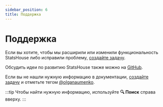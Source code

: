 ```yaml
---
sidebar_position: 6
title: Поддержка
---
```


# Поддержка

Если вы хотите, чтобы мы расширили или изменили функциональность StatsHouse либо исправили проблему,
[создайте задачу](https://github.com/VKCOM/statshouse/issues/new).

Обсудить идеи по развитию StatsHouse также можно на 
[GitHub](https://github.com/VKCOM/statshouse/discussions).

Если вы не нашли нужную информацию в документации, 
[создайте задачу](https://github.com/VKCOM/statshouse/issues/new) и отметьте тегом
[@olganaumenko](https://github.com/olganaumenko).

:::tip
Чтобы найти нужную информацию, используйте **🔍 Поиск** справа вверху.
:::
